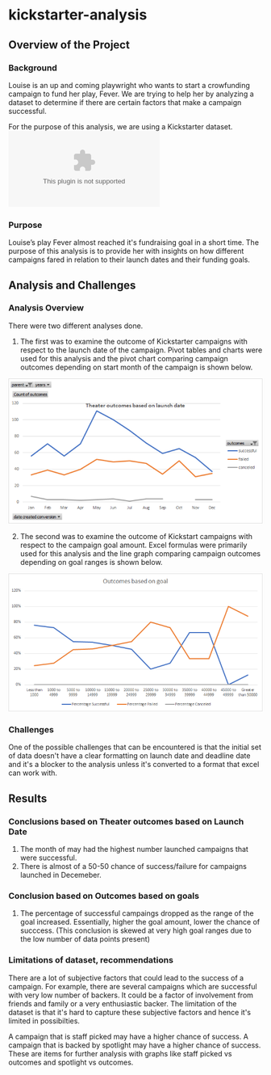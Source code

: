 # kickstarter-analysis

## Overview of the Project

### Background
Louise is an up and coming playwright who wants to start a crowfunding campaign to fund her play, Fever. We are trying to help her by analyzing a dataset to determine if there are certain factors that make a campaign successful.

For the purpose of this analysis, we are using a Kickstarter dataset. ![range metrics](Kickstarter_challenge.xlsx)


### Purpose
Louise’s play Fever almost reached it's fundraising goal in a short time. The purpose of this analysis is to provide her with insights on how different campaigns fared in relation to their launch dates and their funding goals.

## Analysis and Challenges

### Analysis Overview
There were two different analyses done. 

1. The first was to examine the outcome of Kickstarter campaigns with respect to the launch date of the campaign. Pivot tables and charts were used for this analysis and the pivot chart comparing campaign outcomes depending on start month of the campaign is shown below.

![range metrics](resources/Theater_Outcomes_vs_Launch.png)

2. The second was to examine the outcome of Kickstart campaigns with respect to the campaign goal amount. Excel formulas were primarily used for this analysis and the line graph comparing campaign outcomes depending on goal ranges is shown below.

![range metrics](resources/Outcomes_vs_Goals.png)

### Challenges

One of the possible challenges that can be encountered is that the initial set of data doesn't have a clear formatting on launch date and deadline date and it's a blocker to the analysis unless it's converted to a format that excel can work with.

## Results

### Conclusions based on Theater outcomes based on Launch Date

1. The month of may had the highest number launched campaigns that were successful.
2. There is almost of a 50-50 chance of success/failure for campaigns launched in Decemeber.

### Conclusion based on Outcomes based on goals

1. The percentage of successful campaings dropped as the range of the goal increased. Essentially, higher the goal amount, lower the chance of succcess. (This conclusion is skewed at very high goal ranges due to the low number of data points present)

### Limitations of dataset, recommendations

There are a lot of subjective factors that could lead to the success of a campaign. For example, there are several campaigns which are successful with very low number of backers. It could be a factor of involvement from friends and family or a very enthusiastic backer. The limitation of the dataset is that it's hard to capture these subjective factors and hence it's limited in possibilties.

A campaign that is staff picked may have a higher chance of success. A campaign that is backed by spotlight may have a higher chance of success. These are items for further analysis with graphs like staff picked vs outcomes and spotlight vs outcomes.
